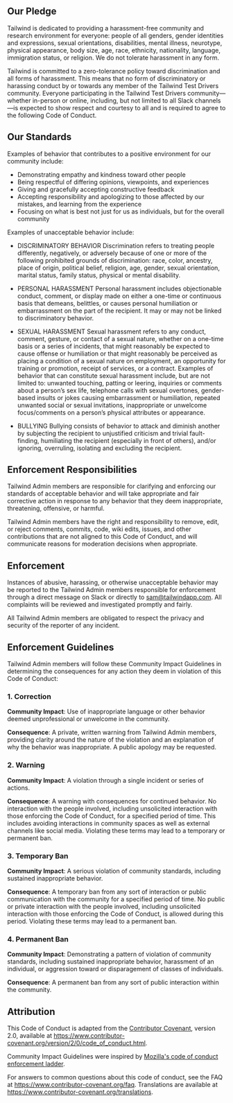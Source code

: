 ## Our Pledge

Tailwind is dedicated to providing a harassment-free community and research environment for everyone: people of all genders, gender identities and expressions, sexual orientations, disabilities, mental illness, neurotype, physical appearance, body size, age, race, ethnicity, nationality, language, immigration status, or religion. We do not tolerate harassment in any form.


Tailwind is committed to a zero-tolerance policy toward discrimination and all forms of harassment. This means that no form of discriminatory or harassing conduct by or towards any member of the Tailwind Test Drivers community. Everyone participating in the Tailwind Test Drivers community—whether in-person or online, including, but not limited to all Slack channels—is expected to show respect and courtesy to all and is required to agree to the following Code of Conduct.


## Our Standards

Examples of behavior that contributes to a positive environment for our
community include:

* Demonstrating empathy and kindness toward other people
* Being respectful of differing opinions, viewpoints, and experiences
* Giving and gracefully accepting constructive feedback
* Accepting responsibility and apologizing to those affected by our mistakes,
  and learning from the experience
* Focusing on what is best not just for us as individuals, but for the
  overall community

Examples of unacceptable behavior include:

* DISCRIMINATORY BEHAVIOR
Discrimination refers to treating people differently, negatively, or adversely because of one or more of the following prohibited grounds of discrimination: race, color, ancestry, place of origin, political belief, religion, age, gender, sexual orientation, marital status, family status, physical or mental disability.

* PERSONAL HARASSMENT
Personal harassment includes objectionable conduct, comment, or display made on either a one-time or continuous basis that demeans, belittles, or causes personal humiliation or embarrassment on the part of the recipient. It may or may not be linked to discriminatory behavior.

* SEXUAL HARASSMENT
Sexual harassment refers to any conduct, comment, gesture, or contact of a sexual nature, whether on a one-time basis or a series of incidents, that might reasonably be expected to cause offense or humiliation or that might reasonably be perceived as placing a condition of a sexual nature on employment, an opportunity for training or promotion, receipt of services, or a contract. Examples of behavior that can constitute sexual harassment include, but are not limited to: unwanted touching, patting or leering, inquiries or comments about a person’s sex life, telephone calls with sexual overtones, gender-based insults or jokes causing embarrassment or humiliation, repeated unwanted social or sexual invitations, inappropriate or unwelcome focus/comments on a person’s physical attributes or appearance.

* BULLYING
Bullying consists of behavior to attack and diminish another by subjecting the recipient to unjustified criticism and trivial fault-finding, humiliating the recipient (especially in front of others), and/or ignoring, overruling, isolating and excluding the recipient.


## Enforcement Responsibilities

Tailwind Admin members are responsible for clarifying and enforcing our standards of
acceptable behavior and will take appropriate and fair corrective action in
response to any behavior that they deem inappropriate, threatening, offensive,
or harmful.

Tailwind Admin members have the right and responsibility to remove, edit, or reject
comments, commits, code, wiki edits, issues, and other contributions that are
not aligned to this Code of Conduct, and will communicate reasons for moderation
decisions when appropriate.


## Enforcement

Instances of abusive, harassing, or otherwise unacceptable behavior may be
reported to the Tailwind Admin members responsible for enforcement through a direct 
message on Slack or directly to sam@tailwindapp.com.
All complaints will be reviewed and investigated promptly and fairly.

All Tailwind Admin members are obligated to respect the privacy and security of the
reporter of any incident.

## Enforcement Guidelines

Tailwind Admin members will follow these Community Impact Guidelines in determining
the consequences for any action they deem in violation of this Code of Conduct:

### 1. Correction

**Community Impact**: Use of inappropriate language or other behavior deemed
unprofessional or unwelcome in the community.

**Consequence**: A private, written warning from Tailwind Admin members, providing
clarity around the nature of the violation and an explanation of why the
behavior was inappropriate. A public apology may be requested.

### 2. Warning

**Community Impact**: A violation through a single incident or series
of actions.

**Consequence**: A warning with consequences for continued behavior. No
interaction with the people involved, including unsolicited interaction with
those enforcing the Code of Conduct, for a specified period of time. This
includes avoiding interactions in community spaces as well as external channels
like social media. Violating these terms may lead to a temporary or
permanent ban.

### 3. Temporary Ban

**Community Impact**: A serious violation of community standards, including
sustained inappropriate behavior.

**Consequence**: A temporary ban from any sort of interaction or public
communication with the community for a specified period of time. No public or
private interaction with the people involved, including unsolicited interaction
with those enforcing the Code of Conduct, is allowed during this period.
Violating these terms may lead to a permanent ban.

### 4. Permanent Ban

**Community Impact**: Demonstrating a pattern of violation of community
standards, including sustained inappropriate behavior,  harassment of an
individual, or aggression toward or disparagement of classes of individuals.

**Consequence**: A permanent ban from any sort of public interaction within
the community.



## Attribution

This Code of Conduct is adapted from the [Contributor Covenant][homepage],
version 2.0, available at
https://www.contributor-covenant.org/version/2/0/code_of_conduct.html.

Community Impact Guidelines were inspired by [Mozilla's code of conduct
enforcement ladder](https://github.com/mozilla/diversity).

[homepage]: https://www.contributor-covenant.org

For answers to common questions about this code of conduct, see the FAQ at
https://www.contributor-covenant.org/faq. Translations are available at
https://www.contributor-covenant.org/translations.
